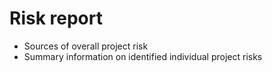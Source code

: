 # Risk report

- Sources of overall project risk
- Summary information on identified individual project risks
